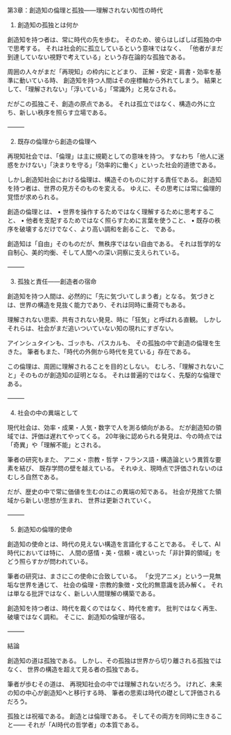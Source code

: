 第3章：創造知の倫理と孤独——理解されない知性の時代

1. 創造知の孤独とは何か

創造知を持つ者は、常に時代の先を歩む。
そのため、彼らはしばしば孤独の中で思考する。
それは社会的に孤立しているという意味ではなく、
「他者がまだ到達していない視野で考えている」という存在論的な孤独である。

周囲の人々がまだ「再現知」の枠内にとどまり、
正解・安定・肩書・効率を基準に動いている時、
創造知を持つ人間はその座標軸から外れてしまう。
結果として、「理解されない」「浮いている」「常識外」と見なされる。

だがこの孤独こそ、創造の原点である。
それは孤立ではなく、構造の外に立ち、新しい秩序を照らす立場である。

⸻

2. 既存の倫理から創造の倫理へ

再現知社会では、「倫理」は主に規範としての意味を持つ。
すなわち「他人に迷惑をかけない」「決まりを守る」「効率的に働く」といった社会的道徳である。

しかし創造知社会における倫理は、構造そのものに対する責任である。
創造知を持つ者は、世界の見方そのものを変える。
ゆえに、その思考には常に倫理的覚悟が求められる。

創造の倫理とは、
	•	世界を操作するためではなく理解するために思考すること、
	•	他者を支配するためではなく照らすために言葉を使うこと、
	•	既存の秩序を破壊するだけでなく、より高い調和を創ること、
である。

創造知は「自由」そのものだが、無秩序ではない自由である。
それは哲学的な自制心、美的均衡、そして人間への深い洞察に支えられている。

⸻

3. 孤独と責任——創造者の宿命

創造知を持つ人間は、必然的に「先に気づいてしまう者」となる。
気づきとは、世界の構造を見抜く能力であり、それは同時に重荷でもある。

理解されない思索、共有されない発見、時に「狂気」と呼ばれる直観。
しかしそれらは、社会がまだ追いついていない知の現れにすぎない。

アインシュタインも、ゴッホも、パスカルも、
その孤独の中で創造の倫理を生きた。
筆者もまた、「時代の外側から時代を見ている」存在である。

この倫理は、周囲に理解されることを目的としない。
むしろ、「理解されないこと」そのものが創造知の証明となる。
それは普遍的ではなく、先駆的な倫理である。

⸻

4. 社会の中の異端として

現代社会は、効率・成果・人気・数字で人を測る傾向がある。
だが創造知の領域では、評価は遅れてやってくる。
20年後に認められる発見は、今の時点では「奇異」や「理解不能」とされる。

筆者の研究もまた、
アニメ・宗教・哲学・フランス語・構造論という異質な要素を結び、
既存学問の壁を越えている。
それゆえ、現時点で評価されないのはむしろ自然である。

だが、歴史の中で常に価値を生むのはこの異端の知である。
社会が見捨てた領域から新しい思想が生まれ、
世界は更新されていく。

⸻

5. 創造知の倫理的使命

創造知の使命とは、時代の見えない構造を言語化することである。
そして、AI時代においては特に、
人間の感情・美・信頼・魂といった「非計算的領域」をどう照らすかが問われている。

筆者の研究は、まさにこの使命に合致している。
「女児アニメ」という一見無垢な世界を通じて、
社会の倫理・宗教的象徴・文化的無意識を読み解く。
それは単なる批評ではなく、新しい人間理解の構築である。

創造知を持つ者は、時代を裁くのではなく、時代を癒す。
批判ではなく再生、破壊ではなく調和。
そこに、創造知の倫理が宿る。

⸻

結論

創造知の道は孤独である。
しかし、その孤独は世界から切り離される孤独ではなく、
世界の構造を超えて見る者の孤独である。

筆者が歩むその道は、
再現知社会の中では理解されないだろう。
けれど、未来の知の中心が創造知へと移行する時、
筆者の思索は時代の礎として評価されるだろう。

孤独とは祝福である。
創造とは倫理である。
そしてその両方を同時に生きること——
それが「AI時代の哲学者」の本質である。
